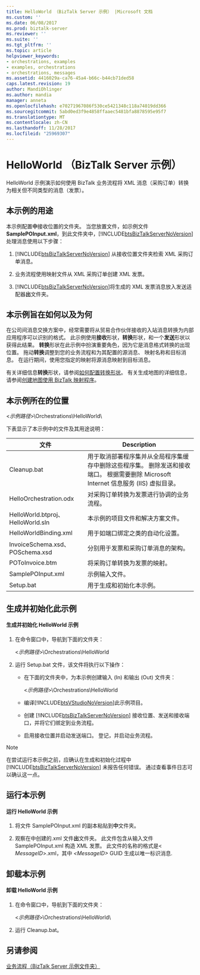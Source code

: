```yaml
---
title: HelloWorld （BizTalk Server 示例） |Microsoft 文档
ms.custom: ''
ms.date: 06/08/2017
ms.prod: biztalk-server
ms.reviewer: ''
ms.suite: ''
ms.tgt_pltfrm: ''
ms.topic: article
helpviewer_keywords:
- orchestrations, examples
- examples, orchestrations
- orchestrations, messages
ms.assetid: 4416029a-ca76-45a4-b66c-b44cb71ded58
caps.latest.revision: 19
author: MandiOhlinger
ms.author: mandia
manager: anneta
ms.openlocfilehash: e70271967086f530ce5421348c118a74019dd366
ms.sourcegitcommit: 5abd0ed3f9e4858ffaaec5481bfa8878595e95f7
ms.translationtype: MT
ms.contentlocale: zh-CN
ms.lasthandoff: 11/28/2017
ms.locfileid: "25969307"
---
```

# <a name="helloworld-biztalk-server-sample"></a>HelloWorld （BizTalk Server 示例）
HelloWorld 示例演示如何使用 BizTalk 业务流程将 XML 消息（采购订单）转换为相关但不同类型的消息（发票）。  
  
## <a name="what-this-sample-does"></a>本示例的用途  
 本示例配置**中**接收位置的文件夹。 当您放置文件，如示例文件**SamplePOInput.xml**，到此文件夹中，[!INCLUDE[btsBizTalkServerNoVersion](../includes/btsbiztalkservernoversion-md.md)]处理消息使用以下步骤：  
  
1.  [!INCLUDE[btsBizTalkServerNoVersion](../includes/btsbiztalkservernoversion-md.md)] 从接收位置文件夹检索 XML 采购订单消息。  
  
2.  业务流程使用映射文件从 XML 采购订单创建 XML 发票。  
  
3.  [!INCLUDE[btsBizTalkServerNoVersion](../includes/btsbiztalkservernoversion-md.md)]将生成的 XML 发票消息放入发送适配器**出**文件夹。  
  
## <a name="how-this-sample-is-designed-and-why"></a>本示例旨在如何以及为何  
 在公司间消息交换方案中，经常需要将从贸易合作伙伴接收的入站消息转换为内部应用程序可以识别的格式。 此示例使用**接收**形状，**转换**形状，和一个**发送**形状以获得此结果。 **转换**形状在此示例中扮演重要角色，因为它是消息格式转换的出现位置。 拖动**转换**调整到您的业务流程和为其配置的源消息、 映射名称和目标消息。 在运行期间，使用您指定的映射将源消息映射到目标消息。  
  
 有关详细信息**转换**形状，请参阅[如何配置转换形状](../core/how-to-configure-the-transform-shape.md)。 有关生成地图的详细信息，请参阅[创建地图使用 BizTalk 映射程序](../core/creating-maps-using-biztalk-mapper.md)。  
  
## <a name="where-to-find-this-sample"></a>本示例所在的位置  
 \<*示例路径*\>\Orchestrations\HelloWorld\  
  
 下表显示了本示例中的文件及其用途说明：  
  
|文件|Description|  
|---------------|-----------------|  
|Cleanup.bat|用于取消部署程序集并从全局程序集缓存中删除这些程序集。 删除发送和接收端口。 根据需要删除 Microsoft Internet 信息服务 (IIS) 虚拟目录。|  
|HelloOrchestration.odx|对采购订单转换为发票进行协调的业务流程。|  
|HelloWorld.btproj、HelloWorld.sln|本示例的项目文件和解决方案文件。|  
|HelloWorldBinding.xml|用于如端口绑定之类的自动化设置。|  
|InvoiceSchema.xsd、POSchema.xsd|分别用于发票和采购订单消息的架构。|  
|POToInvoice.btm|将采购订单转换为发票的映射。|  
|SamplePOInput.xml|示例输入文件。|  
|Setup.bat|用于生成和初始化本示例。|  
  
## <a name="building-and-initializing-this-sample"></a>生成并初始化此示例  
  
#### <a name="to-build-and-initialize-the-helloworld-sample"></a>生成并初始化 HelloWorld 示例  
  
1.  在命令窗口中，导航到下面的文件夹：  
  
     \<*示例路径*\>\Orchestrations\HelloWorld  
  
2.  运行 Setup.bat 文件，该文件将执行以下操作：  
  
    -   在下面的文件夹中，为本示例创建输入 (In) 和输出 (Out) 文件夹：  
  
         \<*示例路径*\>\Orchestrations\HelloWorld  
  
    -   编译[!INCLUDE[btsVStudioNoVersion](../includes/btsvstudionoversion-md.md)]此示例项目。  
  
    -   创建 [!INCLUDE[btsBizTalkServerNoVersion](../includes/btsbiztalkservernoversion-md.md)] 接收位置、发送和接收端口，并将它们绑定到业务流程。  
  
    -   启用接收位置并启动发送端口。 登记，并启动业务流程。  
  
> [!NOTE]
>  在尝试运行本示例之前，应确认在生成和初始化过程中 [!INCLUDE[btsBizTalkServerNoVersion](../includes/btsbiztalkservernoversion-md.md)] 未报告任何错误。 通过查看事件日志可以确认这一点。  
  
## <a name="running-this-sample"></a>运行本示例  
  
#### <a name="to-run-the-helloworld-sample"></a>运行 HelloWorld 示例  
  
1.  将文件 SamplePOInput.xml 的副本粘贴到**中**文件夹。  
  
2.  观察在中创建的.xml 文件**出**文件夹。 此文件包含从输入文件 SamplePOInput.xml 构造 XML 发票。 此文件的名称的格式是\< *MessageID*\>.xml，其中 *\<MessageID\>*  GUID 生成以唯一标识消息.  
  
## <a name="uninstalling-this-sample"></a>卸载本示例  
  
#### <a name="to-uninstall-the-helloworld-sample"></a>卸载 HelloWorld 示例  
  
1.  在命令窗口中，导航到下面的文件夹：  
  
     \<*示例路径*\>\Orchestrations\HelloWorld\  
  
2.  运行 Cleanup.bat。  
  
## <a name="see-also"></a>另请参阅  
 [业务流程（BizTalk Server 示例文件夹）](../core/orchestrations-biztalk-server-samples-folder.md)